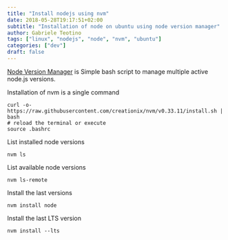 ```yaml
---
title: "Install nodejs using nvm"
date: 2018-05-28T19:17:51+02:00
subtitle: "Installation of node on ubuntu using node version manager"
author: Gabriele Teotino
tags: ["linux", "nodejs", "node", "nvm", "ubuntu"]
categories: ["dev"]
draft: false
---
```


[Node Version Manager](https://github.com/creationix/nvm) is Simple bash script to manage multiple active node.js versions.

<!--more-->

Installation of nvm is a single command

```shell
curl -o- https://raw.githubusercontent.com/creationix/nvm/v0.33.11/install.sh | bash
# reload the terminal or execute
source .bashrc
```

List installed node versions
```
nvm ls
```

List available node versions
```
nvm ls-remote
```

Install the last versions
```
nvm install node
```

Install the last LTS version
```
nvm install --lts
```
